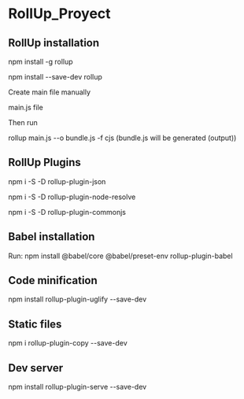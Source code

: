 # RollUp_Proyect


## RollUp installation


npm install -g rollup

npm install --save-dev rollup

Create main file manually

main.js file 

Then run

rollup main.js --o bundle.js -f cjs (bundle.js will be generated (output))

## RollUp Plugins

npm i -S -D rollup-plugin-json

npm i -S -D rollup-plugin-node-resolve

npm i -S -D rollup-plugin-commonjs

## Babel installation

Run: npm install @babel/core @babel/preset-env rollup-plugin-babel


## Code minification

npm install rollup-plugin-uglify --save-dev

## Static files

npm i rollup-plugin-copy --save-dev

## Dev server

npm install rollup-plugin-serve --save-dev







